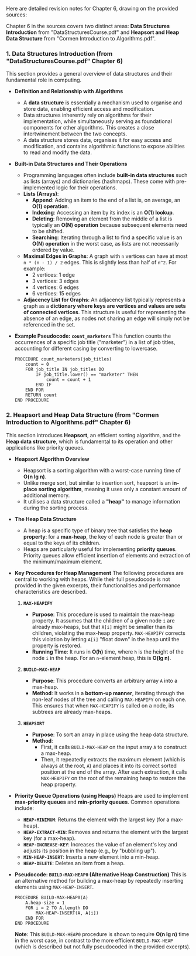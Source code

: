 Here are detailed revision notes for Chapter 6, drawing on the provided sources:

Chapter 6 in the sources covers two distinct areas: **Data Structures Introduction** from "DataStructuresCourse.pdf" and **Heapsort and Heap Data Structure** from "Cormen Introduction to Algorithms.pdf".

### 1. Data Structures Introduction (from "DataStructuresCourse.pdf" Chapter 6)

This section provides a general overview of data structures and their fundamental role in computing.

*   **Definition and Relationship with Algorithms**
    *   A **data structure** is essentially a mechanism used to organise and store data, enabling efficient access and modification.
    *   Data structures inherently rely on algorithms for their implementation, while simultaneously serving as foundational components for other algorithms. This creates a close intertwinement between the two concepts.
    *   A data structure stores data, organises it for easy access and modification, and contains algorithmic functions to expose abilities to read and modify the data.

*   **Built-in Data Structures and Their Operations**
    *   Programming languages often include **built-in data structures** such as lists (arrays) and dictionaries (hashmaps). These come with pre-implemented logic for their operations.
    *   **Lists (Arrays)**:
        *   **Append**: Adding an item to the end of a list is, on average, an **O(1) operation**.
        *   **Indexing**: Accessing an item by its index is an **O(1) lookup**.
        *   **Deleting**: Removing an element from the middle of a list is typically an **O(N) operation** because subsequent elements need to be shifted.
        *   **Searching**: Iterating through a list to find a specific value is an **O(N) operation** in the worst case, as lists are not necessarily ordered by value.
    *   **Maximal Edges in Graphs**: A graph with `n` vertices can have at most `n * (n - 1) / 2` edges. This is slightly less than half of `n^2`. For example:
        *   2 vertices: 1 edge
        *   3 vertices: 3 edges
        *   4 vertices: 6 edges
        *   6 vertices: 15 edges
    *   **Adjacency List for Graphs**: An adjacency list typically represents a graph as a **dictionary where keys are vertices and values are sets of connected vertices**. This structure is useful for representing the absence of an edge, as nodes not sharing an edge will simply not be referenced in the set.

*   **Example Pseudocode: `count_marketers`**
    This function counts the occurrences of a specific job title ("marketer") in a list of job titles, accounting for different casing by converting to lowercase.

    ```
    PROCEDURE count_marketers(job_titles)
        count = 0
        FOR job_title IN job_titles DO
            IF job_title.lower() == "marketer" THEN
                count = count + 1
            END IF
        END FOR
        RETURN count
    END PROCEDURE
    ```

### 2. Heapsort and Heap Data Structure (from "Cormen Introduction to Algorithms.pdf" Chapter 6)

This section introduces **Heapsort**, an efficient sorting algorithm, and the **Heap data structure**, which is fundamental to its operation and other applications like priority queues.

*   **Heapsort Algorithm Overview**
    *   Heapsort is a sorting algorithm with a worst-case running time of **O(n lg n)**.
    *   Unlike merge sort, but similar to insertion sort, heapsort is an **in-place sorting algorithm**, meaning it uses only a constant amount of additional memory.
    *   It utilises a data structure called a **"heap"** to manage information during the sorting process.

*   **The Heap Data Structure**
    *   A heap is a specific type of binary tree that satisfies the **heap property**: for a **max-heap**, the key of each node is greater than or equal to the keys of its children.
    *   Heaps are particularly useful for implementing **priority queues**. Priority queues allow efficient insertion of elements and extraction of the minimum/maximum element.

*   **Key Procedures for Heap Management**
    The following procedures are central to working with heaps. While their full pseudocode is not provided in the given excerpts, their functionalities and performance characteristics are described.

    1.  **`MAX-HEAPIFY`**
        *   **Purpose**: This procedure is used to maintain the max-heap property. It assumes that the children of a given node `i` are already max-heaps, but that `A[i]` might be smaller than its children, violating the max-heap property. `MAX-HEAPIFY` corrects this violation by letting `A[i]` "float down" in the heap until the property is restored.
        *   **Running Time**: It runs in **O(h)** time, where `h` is the height of the node `i` in the heap. For an `n`-element heap, this is **O(lg n)**.

    2.  **`BUILD-MAX-HEAP`**
        *   **Purpose**: This procedure converts an arbitrary array `A` into a max-heap.
        *   **Method**: It works in a **bottom-up manner**, iterating through the non-leaf nodes of the tree and calling `MAX-HEAPIFY` on each one. This ensures that when `MAX-HEAPIFY` is called on a node, its subtrees are already max-heaps.

    3.  **`HEAPSORT`**
        *   **Purpose**: To sort an array in place using the heap data structure.
        *   **Method**:
            *   First, it calls `BUILD-MAX-HEAP` on the input array `A` to construct a max-heap.
            *   Then, it repeatedly extracts the maximum element (which is always at the root, `A`) and places it into its correct sorted position at the end of the array. After each extraction, it calls `MAX-HEAPIFY` on the root of the remaining heap to restore the heap property.

*   **Priority Queue Operations (using Heaps)**
    Heaps are used to implement **max-priority queues** and **min-priority queues**. Common operations include:
    *   **`HEAP-MINIMUM`**: Returns the element with the largest key (for a max-heap).
    *   **`HEAP-EXTRACT-MIN`**: Removes and returns the element with the largest key (for a max-heap).
    *   **`HEAP-INCREASE-KEY`**: Increases the value of an element's key and adjusts its position in the heap (e.g., by "bubbling up").
    *   **`MIN-HEAP-INSERT`**: Inserts a new element into a min-heap.
    *   **`HEAP-DELETE`**: Deletes an item from a heap.

*   **Pseudocode: `BUILD-MAX-HEAP0` (Alternative Heap Construction)**
    This is an alternative method for building a max-heap by repeatedly inserting elements using `MAX-HEAP-INSERT`.

    ```
    PROCEDURE BUILD-MAX-HEAP0(A)
        A.heap-size = 1
        FOR i = 2 TO A.length DO
            MAX-HEAP-INSERT(A, A[i])
        END FOR
    END PROCEDURE
    ```
    **Note**: This `BUILD-MAX-HEAP0` procedure is shown to require **O(n lg n)** time in the worst case, in contrast to the more efficient `BUILD-MAX-HEAP` (which is described but not fully pseudocoded in the provided excerpts).